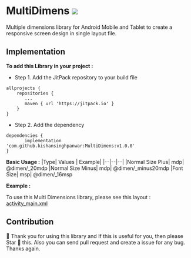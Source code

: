 # MultiDimens [![](https://jitpack.io/v/kishansinghpanwar/MultiDimens.svg)](https://jitpack.io/#kishansinghpanwar/MultiDimens)
Multiple dimensions library for Android Mobile and Tablet to create a responsive screen design in single layout file.

## Implementation
 **To add this Library in your project :**
 - Step 1. Add the JitPack repository to your build file
    
    
```
allprojects {
    repositories {
       ...
       maven { url 'https://jitpack.io' }
    }
}
 ```  
   
 - Step 2. Add the dependency
```
dependencies {
       implementation 'com.github.kishansinghpanwar:MultiDimens:v1.0.0'
}
```
**Basic Usage :**
|Type| Values | Example|
|--|--|--|
|Normal Size Plus| mdp| @dimen/_20mdp
|Normal Size Minus| mdp| @dimen/_minus20mdp
|Font Size| msp| @dimen/_16msp


**Example :**

To use this Multi Dimensions library, please see this layout  : [activity_main.xml](https://github.com/kishansinghpanwar/MultiDimens/blob/master/app/src/main/res/layout/activity_main.xml)

## Contribution

🌟 Thank you for using this library and If this is useful for you, then please Star 🌟 this. Also you can send pull request and create a issue for any bug. Thanks again.
